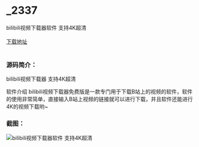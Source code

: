 # _2337
bilibili视频下载器软件 支持4K超清
<br/></br>
[下载地址](https://www.uuid2.com/2337.html "下载地址")
<br/></br>
<h3>源码简介：</h3>
<p>bilibili视频下载器 支持4K超清

软件介绍
bilibili视频下载器免费版是一款专门用于下载B站上的视频的软件，软件的使用非常简单，直接输入B站上视频的链接就可以进行下载，并且软件还能进行4K的视频下载哟~<p>
<h3>截图：</h3>
<img src="https://www.uuid2.com/wp-content/uploads/img/202105/1284093339.png" alt="bilibili视频下载器软件 支持4K超清">
